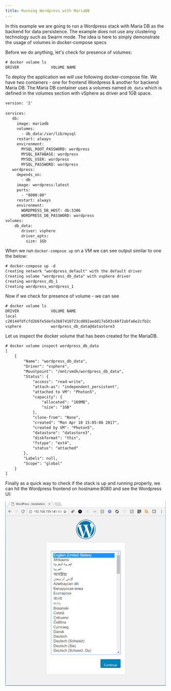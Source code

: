```yaml
---
title: Running Wordpress with MariaDB
---
```




In this example we are going to run a Wordpress stack with Maria DB as the backend for data persistence. The example does not use any clustering technology such as Swarm mode. The idea is here to simply demonstrate the usage of volumes in docker-compose specs

Before we do anything, let's check for presence of volumes:


```
# docker volume ls
DRIVER              VOLUME NAME
```


To deploy the application we will use following docker-compose file. We have two containers - one for frontend Wordpress & another for backend Maria DB. The Maria DB container uses a volumes named ```db_data``` which is defined in the volumes section with vSphere as driver and 1GB space.

```
version: '2'

services:
   db:
     image: mariadb
     volumes:
       - db_data:/var/lib/mysql
     restart: always
     environment:
       MYSQL_ROOT_PASSWORD: wordpress
       MYSQL_DATABASE: wordpress
       MYSQL_USER: wordpress
       MYSQL_PASSWORD: wordpress
   wordpress:
     depends_on:
       - db
     image: wordpress:latest
     ports:
       - "8000:80"
     restart: always
     environment:
       WORDPRESS_DB_HOST: db:3306
       WORDPRESS_DB_PASSWORD: wordpress
volumes:
    db_data:
       driver: vsphere
       driver_opts:
         size: 1Gb

```

When we run ```docker-compose up``` on a VM we can see output similar to one the below:

```
# docker-compose up -d
Creating network "wordpress_default" with the default driver
Creating volume "wordpress_db_data" with vsphere driver
Creating wordpress_db_1
Creating wordpress_wordpress_1
```


Now if we check for presence of volume - we can see

```
# docker volume ls
DRIVER              VOLUME NAME
local               c20144fdfcfd2b6fe5defa3b87410723cd892aedd17a503c66f2abfa6e2cfb2c
vsphere             wordpress_db_data@datastore3
```

Let us inspect the docker volume that has been created for the MariaDB.

```
# docker volume inspect wordpress_db_data
[
    {
        "Name": "wordpress_db_data",
        "Driver": "vsphere",
        "Mountpoint": "/mnt/vmdk/wordpress_db_data",
        "Status": {
            "access": "read-write",
            "attach-as": "independent_persistent",
            "attached to VM": "Photon5",
            "capacity": {
                "allocated": "169MB",
                "size": "1GB"
            },
            "clone-from": "None",
            "created": "Mon Apr 10 15:05:06 2017",
            "created by VM": "Photon5",
            "datastore": "datastore3",
            "diskformat": "thin",
            "fstype": "ext4",
            "status": "attached"
        },
        "Labels": null,
        "Scope": "global"
    }
]
```
Finally as a quick way to check if the stack is up and running properly, we can hit the Wordpress frontend on hostname:8080 and see the Wordpress UI:

![Image](images/picture5.png)
